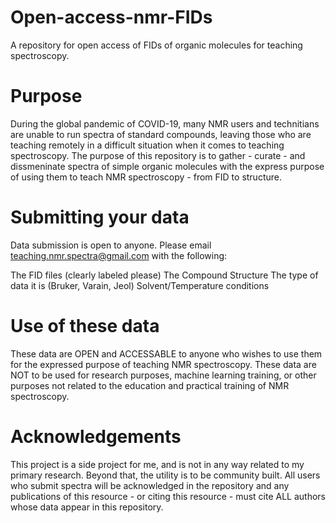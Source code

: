 # Open-access-nmr-FIDs
A repository for open access of FIDs of organic molecules for teaching spectroscopy. 


# Purpose

During the global pandemic of COVID-19, many NMR users and technitians are unable to run spectra of standard compounds, leaving those who are teaching remotely in a difficult situation when it comes to teaching spectroscopy. The purpose of this repository is to gather - curate - and dissmeninate spectra of simple organic molecules with the express purpose of using them to teach NMR spectroscopy - from FID to structure. 

# Submitting your data

Data submission is open to anyone. Please email teaching.nmr.spectra@gmail.com with the following: 

The FID files (clearly labeled please)
The Compound Structure
The type of data it is (Bruker, Varain, Jeol)
Solvent/Temperature conditions

# Use of these data

These data are OPEN and ACCESSABLE to anyone who wishes to use them for the expressed purpose of teaching NMR spectroscopy. These data are NOT to be used for research purposes, machine learning training, or other purposes not related to the education and practical training of NMR spectroscopy. 

# Acknowledgements

This project is a side project for me, and is not in any way related to my primary research. Beyond that, the utility is to be community built. All users who submit spectra will be acknowledged in the repository and any publications of this resource - or citing this resource - must cite ALL authors whose data appear in this repository. 
